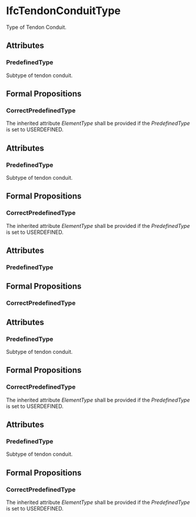 # IfcTendonConduitType

Type of Tendon Conduit.

## Attributes

### PredefinedType
Subtype of tendon conduit.

## Formal Propositions

### CorrectPredefinedType
The inherited attribute _ElementType_ shall be provided if the _PredefinedType_ is set to USERDEFINED.

## Attributes

### PredefinedType
Subtype of tendon conduit.

## Formal Propositions

### CorrectPredefinedType
The inherited attribute _ElementType_ shall be provided if the _PredefinedType_ is set to USERDEFINED.

## Attributes

### PredefinedType


## Formal Propositions

### CorrectPredefinedType


## Attributes

### PredefinedType
Subtype of tendon conduit.

## Formal Propositions

### CorrectPredefinedType
The inherited attribute _ElementType_ shall be provided if the _PredefinedType_ is set to USERDEFINED.

## Attributes

### PredefinedType
Subtype of tendon conduit.

## Formal Propositions

### CorrectPredefinedType
The inherited attribute _ElementType_ shall be provided if the _PredefinedType_ is set to USERDEFINED.
